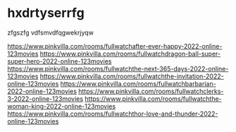 # hxdrtyserrfg
zfgszfg
vdfsmvdfqgwekrjyqw


https://www.pinkvilla.com/rooms/fullwatchafter-ever-happy-2022-online-123movies
https://www.pinkvilla.com/rooms/fullwatchdragon-ball-super-super-hero-2022-online-123movies
https://www.pinkvilla.com/rooms/fullwatchthe-next-365-days-2022-online-123movies
https://www.pinkvilla.com/rooms/fullwatchthe-invitation-2022-online-123movies
https://www.pinkvilla.com/rooms/fullwatchbarbarian-2022-online-123movies
https://www.pinkvilla.com/rooms/fullwatchclerks-3-2022-online-123movies
https://www.pinkvilla.com/rooms/fullwatchthe-woman-king-2022-online-123movies
https://www.pinkvilla.com/rooms/fullwatchthor-love-and-thunder-2022-online-123movies
